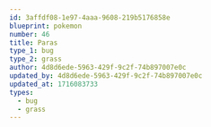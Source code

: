 ```yaml
---
id: 3affdf08-1e97-4aaa-9608-219b5176858e
blueprint: pokemon
number: 46
title: Paras
type_1: bug
type_2: grass
author: 4d8d6ede-5963-429f-9c2f-74b897007e0c
updated_by: 4d8d6ede-5963-429f-9c2f-74b897007e0c
updated_at: 1716083733
types:
  - bug
  - grass
---
```

